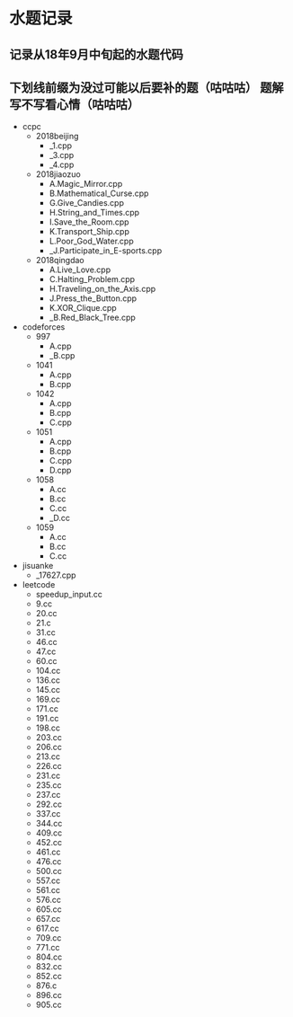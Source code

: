 # 水题记录
记录从18年9月中旬起的水题代码
-----
下划线前缀为没过可能以后要补的题（咕咕咕）
题解写不写看心情（咕咕咕）
-----
- ccpc
  - 2018beijing
    - _1.cpp
    - _3.cpp
    - _4.cpp
  - 2018jiaozuo
    - A.Magic_Mirror.cpp
    - B.Mathematical_Curse.cpp
    - G.Give_Candies.cpp
    - H.String_and_Times.cpp
    - I.Save_the_Room.cpp
    - K.Transport_Ship.cpp
    - L.Poor_God_Water.cpp
    - _J.Participate_in_E-sports.cpp
  - 2018qingdao
    - A.Live_Love.cpp
    - C.Halting_Problem.cpp
    - H.Traveling_on_the_Axis.cpp
    - J.Press_the_Button.cpp
    - K.XOR_Clique.cpp
    - _B.Red_Black_Tree.cpp
- codeforces
  - 997
    - A.cpp
    - _B.cpp
  - 1041
    - A.cpp
    - B.cpp
  - 1042
    - A.cpp
    - B.cpp
    - C.cpp
  - 1051
    - A.cpp
    - B.cpp
    - C.cpp
    - D.cpp
  - 1058
    - A.cc
    - B.cc
    - C.cc
    - _D.cc
  - 1059
    - A.cc
    - B.cc
    - C.cc
- jisuanke 
  - _17627.cpp
- leetcode
  - speedup_input.cc
  - 9.cc
  - 20.cc
  - 21.c
  - 31.cc
  - 46.cc
  - 47.cc
  - 60.cc
  - 104.cc
  - 136.cc
  - 145.cc
  - 169.cc
  - 171.cc
  - 191.cc
  - 198.cc
  - 203.cc
  - 206.cc
  - 213.cc
  - 226.cc
  - 231.cc
  - 235.cc
  - 237.cc
  - 292.cc
  - 337.cc
  - 344.cc
  - 409.cc
  - 452.cc
  - 461.cc
  - 476.cc
  - 500.cc
  - 557.cc
  - 561.cc
  - 576.cc
  - 605.cc
  - 657.cc
  - 617.cc
  - 709.cc
  - 771.cc
  - 804.cc
  - 832.cc
  - 852.cc
  - 876.c
  - 896.cc
  - 905.cc
